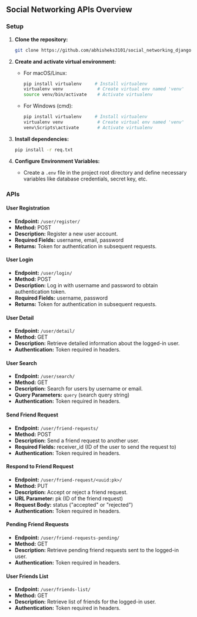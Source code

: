 ## Social Networking APIs Overview

### Setup

1. **Clone the repository:**
   ```bash
   git clone https://github.com/abhisheks3101/social_networking_django.git
   ```

2. **Create and activate virtual environment:**
   - For macOS/Linux:
     ```bash
     pip install virtualenv     # Install virtualenv
     virtualenv venv             # Create virtual env named 'venv'
     source venv/bin/activate    # Activate virtualenv
     ```
   - For Windows (cmd):
     ```bash
     pip install virtualenv     # Install virtualenv
     virtualenv venv             # Create virtual env named 'venv'
     venv\Scripts\activate       # Activate virtualenv
     ```

3. **Install dependencies:**
   ```bash
   pip install -r req.txt
   ```

4. **Configure Environment Variables:**
   - Create a `.env` file in the project root directory and define necessary variables like database credentials, secret key, etc.

### APIs

#### User Registration

- **Endpoint:** `/user/register/`
- **Method:** POST
- **Description:** Register a new user account.
- **Required Fields:** username, email, password
- **Returns:** Token for authentication in subsequent requests.

#### User Login

- **Endpoint:** `/user/login/`
- **Method:** POST
- **Description:** Log in with username and password to obtain authentication token.
- **Required Fields:** username, password
- **Returns:** Token for authentication in subsequent requests.

#### User Detail

- **Endpoint:** `/user/detail/`
- **Method:** GET
- **Description:** Retrieve detailed information about the logged-in user.
- **Authentication:** Token required in headers.

#### User Search

- **Endpoint:** `/user/search/`
- **Method:** GET
- **Description:** Search for users by username or email.
- **Query Parameters:** `query` (search query string)
- **Authentication:** Token required in headers.

#### Send Friend Request

- **Endpoint:** `/user/friend-requests/`
- **Method:** POST
- **Description:** Send a friend request to another user.
- **Required Fields:** receiver_id (ID of the user to send the request to)
- **Authentication:** Token required in headers.

#### Respond to Friend Request

- **Endpoint:** `/user/friend-request/<uuid:pk>/`
- **Method:** PUT
- **Description:** Accept or reject a friend request.
- **URL Parameter:** pk (ID of the friend request)
- **Request Body:** status ("accepted" or "rejected")
- **Authentication:** Token required in headers.

#### Pending Friend Requests

- **Endpoint:** `/user/friend-requests-pending/`
- **Method:** GET
- **Description:** Retrieve pending friend requests sent to the logged-in user.
- **Authentication:** Token required in headers.

#### User Friends List

- **Endpoint:** `/user/friends-list/`
- **Method:** GET
- **Description:** Retrieve list of friends for the logged-in user.
- **Authentication:** Token required in headers.
